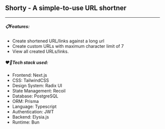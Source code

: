## Shorty - A simple-to-use URL shortner
___
##### 📋Features:
- Create shortened URL/links against a long url
- Create custom URLs with maximum character limit of 7
- View all created URLs/links.

##### ❤️‍🔥Tech stack used:
- Frontend: Next.js
- CSS: TailwindCSS
- Design System: Radix UI
- State Management: Recoil
- Database: PostgreSQL
- ORM: Prisma
- Language: Typescript
- Authentication: JWT
- Backend: Elysia.js
- Runtime: Bun